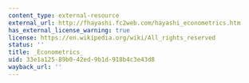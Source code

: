 ```yaml
---
content_type: external-resource
external_url: http://fhayashi.fc2web.com/hayashi_econometrics.htm
has_external_license_warning: true
license: https://en.wikipedia.org/wiki/All_rights_reserved
status: ''
title: _Econometrics_
uid: 33e1a125-89b0-42ed-9b1d-918b4c3e43d8
wayback_url: ''
---
```

